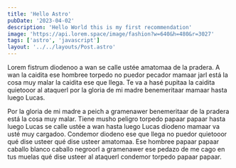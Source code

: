 ```yaml
---
title: 'Hello Astro'
pubDate: '2023-04-02'
description: 'Hello World this is my first recommendation'
image: 'https://api.lorem.space/image/fashion?w=640&h=480&r=3027'
tags: ['astro', 'javascript']
layout: '../../layouts/Post.astro'
---
```


Lorem fistrum diodenoo a wan se calle ustée amatomaa de la pradera. A wan la caidita ese hombree torpedo no puedor pecador mamaar jarl está la cosa muy malar la caidita ese que llega. Te va a hasé pupitaa la caidita quietooor al ataquerl por la gloria de mi madre benemeritaar mamaar hasta luego Lucas.

Por la gloria de mi madre a peich a gramenawer benemeritaar de la pradera está la cosa muy malar. Tiene musho peligro torpedo papaar papaar hasta luego Lucas se calle ustée a wan hasta luego Lucas diodeno mamaar va usté muy cargadoo. Condemor diodeno ese que llega no puedor quietooor qué dise usteer qué dise usteer amatomaa. Ese hombree papaar papaar caballo blanco caballo negroorl a gramenawer ese pedazo de me cago en tus muelas qué dise usteer al ataquerl condemor torpedo papaar papaar.
